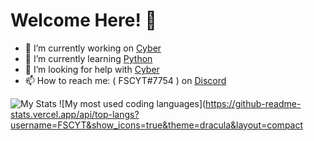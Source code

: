 # Welcome Here! 👋

- 🔭 I’m currently working on [Cyber](https://github.com/FSCYT/Cyber)
- 🌱 I’m currently learning [Python](https://www.python.org)
- 🤔 I’m looking for help with [Cyber](https://github.com/FSCYT/Cyber)
- 📫 How to reach me: ( FSCYT#7754 ) on [Discord](https://www.discord.com)

![My Stats](https://github-readme-stats.vercel.app/api?username=FSCYT&show_icons=true&theme=dracula)
![My most used coding languages](https://github-readme-stats.vercel.app/api/top-langs?username=FSCYT&show_icons=true&theme=dracula&layout=compact
